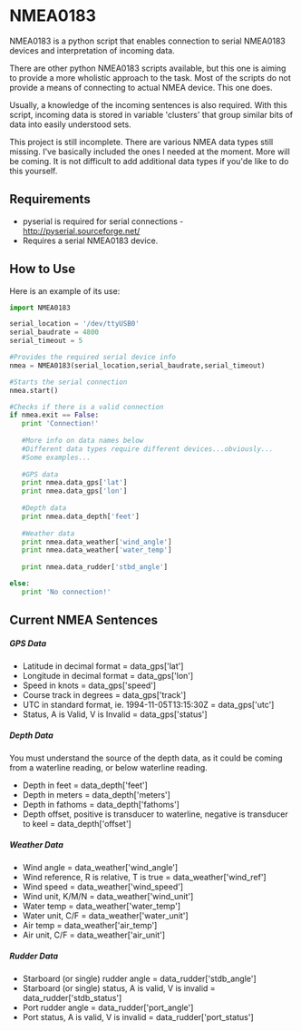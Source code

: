 NMEA0183
========

NMEA0183 is a python script that enables connection to serial NMEA0183 devices and interpretation of incoming data.

There are other python NMEA0183 scripts available, but this one is aiming to provide a more wholistic approach to the task. Most of the scripts do not provide a means of connecting to actual NMEA device. This one does. 

Usually, a knowledge of the incoming sentences is also required. With this script, incoming data is stored in variable 'clusters' that group similar bits of data into easily understood sets.

This project is still incomplete. There are various NMEA data types still missing. I've basically included the ones I needed at the moment. More will be coming. It is not difficult to add additional data types if you'de like to do this yourself.

Requirements
------------

- pyserial is required for serial connections - http://pyserial.sourceforge.net/
- Requires a serial NMEA0183 device.


How to Use
----------

Here is an example of its use:
 
 ```python
import NMEA0183

serial_location = '/dev/ttyUSB0'
serial_baudrate = 4800
serial_timeout = 5

#Provides the required serial device info
nmea = NMEA0183(serial_location,serial_baudrate,serial_timeout)

#Starts the serial connection
nmea.start()

#Checks if there is a valid connection
if nmea.exit == False:
	print 'Connection!'
	
	#More info on data names below
	#Different data types require different devices...obviously...
	#Some examples...
	
	#GPS data
	print nmea.data_gps['lat']
	print nmea.data_gps['lon']
	
	#Depth data
	print nmea.data_depth['feet']
	
	#Weather data
	print nmea.data_weather['wind_angle']
	print nmea.data_weather['water_temp']
	
	print nmea.data_rudder['stbd_angle']

else:
	print 'No connection!'

 ```

Current NMEA Sentences
----------------------

##### GPS Data
- Latitude in decimal format = data_gps['lat']
- Longitude in decimal format = data_gps['lon']
- Speed in knots = data_gps['speed']
- Course track in degrees = data_gps['track']
- UTC in standard format, ie. 1994-11-05T13:15:30Z = data_gps['utc']
- Status, A is Valid, V is Invalid = data_gps['status']

##### Depth Data
You must understand the source of the depth data, as it could be coming from a waterline reading, or below waterline reading. 

- Depth in feet = data_depth['feet']
- Depth in meters = data_depth['meters']
- Depth in fathoms = data_depth['fathoms']
- Depth offset, positive is transducer to waterline, negative is transducer to keel = data_depth['offset']

##### Weather Data

- Wind angle = data_weather['wind_angle']
- Wind reference, R is relative, T is true = data_weather['wind_ref']
- Wind speed = data_weather['wind_speed']
- Wind unit, K/M/N = data_weather['wind_unit']
- Water temp = data_weather['water_temp']
- Water unit, C/F = data_weather['water_unit']
- Air temp = data_weather['air_temp']
- Air unit, C/F = data_weather['air_unit']

##### Rudder Data

- Starboard (or single) rudder angle = data_rudder['stdb_angle']
- Starboard (or single) status, A is valid, V is invalid = data_rudder['stdb_status']
- Port rudder angle = data_rudder['port_angle']
- Port status, A is valid, V is invalid = data_rudder['port_status']

